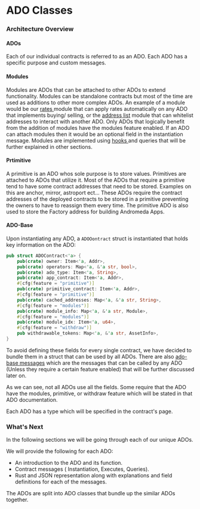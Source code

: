 # ADO Classes

### Architecture Overview

#### ADOs

Each of our individual contracts is referred to as an ADO. Each ADO has a specific purpose and custom messages.&#x20;

#### Modules

Modules are ADOs that can be attached to other ADOs to extend functionality. Modules can be standalone contracts but most of the time are used as additions to other more complex ADOs. An example of a module would be our [rates ](../modules/rates-module.md)module that can apply rates automatically on any ADO that implements buying/ selling, or the [address list](../modules/address-list-module.md) module that can whitelist addresses to interact with another ADO. Only ADOs that logically benefit from the addition of modules have the modules feature enabled. If an ADO can attach modules then it would be an optional field in the instantiation message. Modules are implemented using [hooks ](broken-reference)and queries that will be further explained in other sections.&#x20;

#### Prtimitive

A primitive is an ADO whos sole purpose is to store values. Primitives are attached to ADOs that utilize it. Most of the ADOs that require a primitive tend to have some contract addresses that need to be stored. Examples on this are anchor, mirror, astroport ect... These ADOs require the contract addresses of the deployed contracts to be stored in a primitive preventing the owners to have to reassign them every time. The primitive ADO is also used to store the Factory address for building Andromeda Apps.

#### ADO-Base

Upon instantiating any ADO, a `ADOOontract` struct is instantiated that holds key information on the ADO:

```rust
pub struct ADOContract<'a> {
    pub(crate) owner: Item<'a, Addr>,
    pub(crate) operators: Map<'a, &'a str, bool>,
    pub(crate) ado_type: Item<'a, String>,
    pub(crate) app_contract: Item<'a, Addr>,
    #[cfg(feature = "primitive")]
    pub(crate) primitive_contract: Item<'a, Addr>,
    #[cfg(feature = "primitive")]
    pub(crate) cached_addresses: Map<'a, &'a str, String>,
    #[cfg(feature = "modules")]
    pub(crate) module_info: Map<'a, &'a str, Module>,
    #[cfg(feature = "modules")]
    pub(crate) module_idx: Item<'a, u64>,
    #[cfg(feature = "withdraw")]
    pub withdrawable_tokens: Map<'a, &'a str, AssetInfo>,
}
```

To avoid defining these fields for every single contract, we have decided to bundle them in a struct that can be used by all ADOs. There are also [ado-base messages](../ado\_base/andrreceive-andrquery.md) which are the messages that can be called by any ADO (Unless they require a certain feature enabled) that will be further discussed later on.

As we can see, not all ADOs use all the fields. Some require that the ADO have the modules, primitive, or withdraw feature which will be stated in that ADO documentation.&#x20;

Each ADO has a type which will be specified in the contract's page.

### What's Next

In the following sections we will be going through each of our unique ADOs.&#x20;

We will provide the following for each ADO:

* An introduction to the ADO and its function.
* Contract messages ( Instantiation, Executes, Queries).
* &#x20;Rust and JSON representation along with explanations and field definitions for each of the messages.

The ADOs are split into ADO classes that bundle up the similar ADOs together.&#x20;

